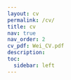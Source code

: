 ```yaml
---
layout: cv
permalink: /cv/
title: cv
nav: true
nav_order: 2
cv_pdf: Wei_CV.pdf
description:
toc:
  sidebar: left
---
```

